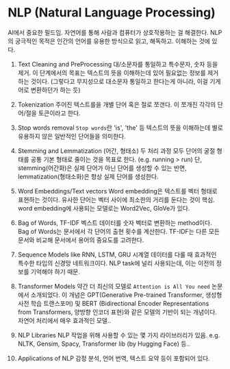 # NLP (Natural Language Processing)
AI에서 중요한 필드임. 자연어를 통해 사람과 컴퓨터가 상호작용하는 걸 해결한다.
NLP의 궁극적인 목적은 인간의 언어를 유용한 방식으로 읽고, 해독하고. 이해하는 것에 있다.

1. Text Cleaning and PreProcessing
대/소문자를 통일하고 특수문자, 숫자 등을 제거.
이 단계에서의 목표는 텍스트의 뜻을 이해하는데 있어 필요없는 정보를 제거하는 것이다.
(그렇다고 무지성으로 대소문자 통일하고 한다는게 아니라, 이걸 기게어로 변환하던가 하는 듯)

2. Tokenization
주어진 텍스트를을 개별 단어 혹은 절로 쪼갠다. 이 쪼개진 각각의 단어/절을 토큰이라고 한다. 

3. Stop words removal 
`Stop words`란 'is', 'the' 등 텍스트의 뜻을 이해하는데 별로 유용하지 않은 일반적인 단어들을 의미한다.

4. Stemming and Lemmatization (어간, 형태소)
두 처리 과정 모두 단어의 굴절 형태를 공통 기본 형태로 줄이는 것을 목표로 한다.
(e.g. running > run)
단, stemming(어간화)은 실제 단어가 아닌 단어를 생성할 수 있는 반면, lemmatization(형태소화)은 항상 실제 단어를 생성한다.

5. Word Embeddings/Text vectors
Word embedding은 텍스트를 벡터 형태로 표현하는 것이다. 
유사한 단어는 벡터 사이에 최소한의 거리를 둔다는 것이 핵심.
word embedding에 사용되는 모델로는 Word2Vec, GloVe가 있다.

6. Bag of Words, TF-IDF
벡스트 데이터를 숫자 벡터로 변환하는 method이다. Bag of Words는 문서에서 각 단어의 출현 횟수를 계산한다.
TF-IDF는 다른 모든 문서와 비교해 문서에서 용어의 중요도를 고려한다.

7. Sequence Models like RNN, LSTM, GRU
시계열 데이터를 다룰 때 효과적인 특수한 타입의 신경망 네트워크이다.
NLP task에 널리 사용되는데, 이는 이전의 정보를 기억해야 하기 때문.

8. Transformer Models
약간 더 최신의 모델로 `Attention is All You need` 논문에서 소개되었다.
이 개념은 GPT(Generative Pre-trained Transformer, 생성형 사전 학습 트랜스포머) 및 
BERT (Bidirectional Encoder Representations from Transformers, 양방향 인코더 표현)와 같은
모델의 기반이 되는 개념이다. 자연어 처리에서 매우 효과적인 모델..

9. NLP Libraries
NLP 작업을 위해 사용할 수 있는 몇 가지 라이브러리가 있음.
e.g. NLTK, Gensim, Spacy, Transformer lib (by Hugging Face) 등..

10. Applications of NLP
감정 분석, 언어 번역, 텍스트 요약 등이 포함되어 있다.